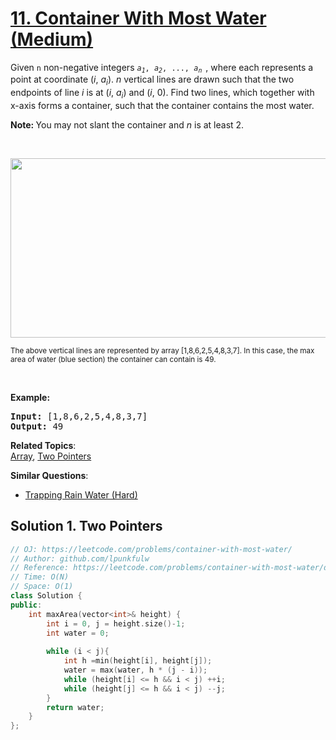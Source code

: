 # [11. Container With Most Water (Medium)](https://leetcode.com/problems/container-with-most-water/)

<p>Given <code>n</code> non-negative integers <code><i>a<sub>1</sub></i>, <i>a<sub>2</sub></i>, ..., <i>a<sub>n&nbsp;</sub></i></code>, where each represents a point at coordinate (<i>i</i>, <i>a<sub>i</sub></i>). <i>n</i> vertical lines are drawn such that the two endpoints of line <i>i</i> is at (<i>i</i>, <i>a<sub>i</sub></i>) and (<i>i</i>, 0). Find two lines, which together with x-axis forms a container, such that the container contains the most water.</p>

<p><strong>Note:&nbsp;</strong>You may not slant the container and <i>n</i> is at least 2.</p>

<p>&nbsp;</p>

<p><img alt="" src="https://s3-lc-upload.s3.amazonaws.com/uploads/2018/07/17/question_11.jpg" style="width: 600px; height: 287px;"></p>

<p><small>The above vertical lines are represented by array [1,8,6,2,5,4,8,3,7]. In this case, the max area of water (blue section) the container can contain&nbsp;is 49. </small></p>

<p>&nbsp;</p>

<p><strong>Example:</strong></p>

<pre><strong>Input:</strong> [1,8,6,2,5,4,8,3,7]
<strong>Output:</strong> 49</pre>

**Related Topics**:  
[Array](https://leetcode.com/tag/array/), [Two Pointers](https://leetcode.com/tag/two-pointers/)

**Similar Questions**:
* [Trapping Rain Water (Hard)](https://leetcode.com/problems/trapping-rain-water/)

## Solution 1. Two Pointers

```cpp
// OJ: https://leetcode.com/problems/container-with-most-water/
// Author: github.com/lpunkfulw
// Reference: https://leetcode.com/problems/container-with-most-water/discuss/6090/Simple-and-fast-C%2B%2BC-with-explanation
// Time: O(N)
// Space: O(1)
class Solution {
public:
    int maxArea(vector<int>& height) {
        int i = 0, j = height.size()-1;
        int water = 0;
        
        while (i < j){
            int h =min(height[i], height[j]);
            water = max(water, h * (j - i));
            while (height[i] <= h && i < j) ++i;
            while (height[j] <= h && i < j) --j;
        }
        return water;
    }
};
```
